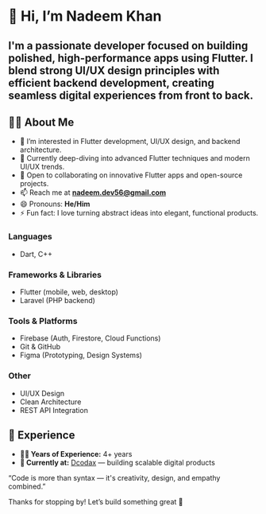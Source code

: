 # 👋 Hi, I’m Nadeem Khan

I'm a passionate developer focused on building polished, high-performance apps using **Flutter**. I blend strong **UI/UX design** principles with efficient **backend development**, creating seamless digital experiences from front to back.
---
## 👨‍💻 About Me

- 👀 I’m interested in Flutter development, UI/UX design, and backend architecture.
- 🌱 Currently deep-diving into advanced Flutter techniques and modern UI/UX trends.
- 🤝 Open to collaborating on innovative Flutter apps and open-source projects.
- 📫 Reach me at **nadeem.dev56@gmail.com**
- 😄 Pronouns: **He/Him**
- ⚡ Fun fact: I love turning abstract ideas into elegant, functional products.


### Languages
- Dart, C++

### Frameworks & Libraries
- Flutter (mobile, web, desktop)
- Laravel (PHP backend)

### Tools & Platforms
- Firebase (Auth, Firestore, Cloud Functions)
- Git & GitHub
- Figma (Prototyping, Design Systems)

### Other
- UI/UX Design
- Clean Architecture
- REST API Integration


## 💼 Experience

- **👨‍💻 Years of Experience:** 4+ years
- **🏢 Currently at:** [Dcodax](https://dcodax.com) — building scalable digital products

“Code is more than syntax — it's creativity, design, and empathy combined.”

Thanks for stopping by! Let’s build something great 🚀

